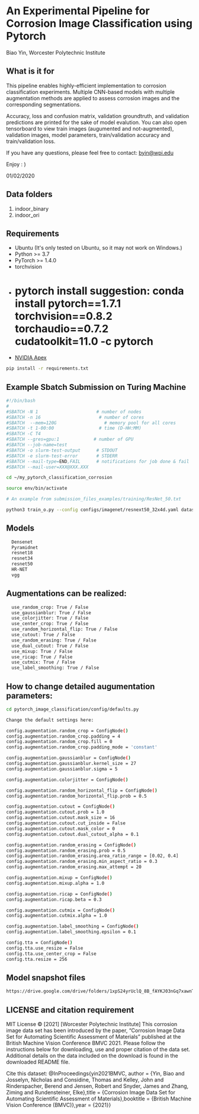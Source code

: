 # An Experimental Pipeline for Corrosion Image Classification using Pytorch

Biao Yin, Worcester Polytechnic Institute


## What is it for

This pipeline enables highly-efficient implementation to corrosion classification experiments. Multiple CNN-based models with multiple augmentation methods are applied to assess corrosion images and the corresponding segmentations.

Accuracy, loss and confusion matrix, validation groundtruth, and validation predictions are printed for the sake of model evalution.
You can also open tensorboard to view train images (augumented and not-augmented), validation images, model parameters, train/validation accuracy and train/validation loss.

If you have any questions, please feel free to contact: byin@wpi.edu

Enjoy : )

01/02/2020

## Data folders

1. indoor_binary
2. indoor_ori

## Requirements

* Ubuntu (It's only tested on Ubuntu, so it may not work on Windows.)
* Python >= 3.7
* PyTorch >= 1.4.0
* torchvision
* # pytorch install suggestion: conda install pytorch==1.7.1 torchvision==0.8.2 torchaudio==0.7.2 cudatoolkit=11.0 -c pytorch
* [NVIDIA Apex](https://github.com/NVIDIA/apex)

```bash
pip install -r requirements.txt
```

## Example Sbatch Submission on Turing Machine 

```bash
#!/bin/bash
#
#SBATCH -N 1                      # number of nodes
#SBATCH -n 16                      # number of cores
#SBATCH  --mem=120G                  # memory pool for all cores
#SBATCH -t 1-00:00                 # time (D-HH:MM)
#SBATCH -C T4
#SBATCH --gres=gpu:1             # number of GPU
#SBATCH --job-name=test
#SBATCH -o slurm-test-output      # STDOUT
#SBATCH -e slurm-test-error       # STDERR
#SBATCH --mail-type=END,FAIL      # notifications for job done & fail
#SBATCH --mail-user=XXX@XXX.XXX

cd ~/my_pytorch_classification_corrosion

source env/bin/activate

# An example from submission_files_examples/training/ResNet_50.txt

python3 train_o.py --config configs/imagenet/resnext50_32x4d.yaml dataset.dataset_dir DATA_SET_FOR_RELEASE/DATA_SET_FOR_RELEASE/renamed/cross_val_1  dataset.n_classes 5 train.base_lr 1e-3 train.weight_decay 5e-2 train.batch_size 32 validation.batch_size 1 scheduler.epochs 2000 scheduler.warmup.type 'exponential' scheduler.type 'cosine' augmentation.use_colorjitter True augmentation.colorjitter.bright_1 1.5 augmentation.colorjitter.bright_2 2.0 augmentation.colorjitter.contrast_1 0.5 augmentation.colorjitter.contrast_2 1.5 augmentation.colorjitter.sat_1 0.5 augmentation.colorjitter.sat_2 1.5 augmentation.colorjitter.hue 0.5 augmentation.colorjitter.prob 0.25 augmentation.use_random_erasing True augmentation.random_erasing.prob 0.25 augmentation.random_erasing.area_ratio_range_1 0.05 augmentation.random_erasing.area_ratio_range_2 0.15 augmentation.random_erasing.max_attempt 5 augmentation.use_random_perspective True augmentation.random_perspective.distortion_scale 0.25 augmentation.random_perspective.prob 0.75 augmentation.use_randomresizecrop True augmentation.random_resize_crop.scale_1 0.3 augmentation.random_resize_crop.scale_2 0.7 augmentation.random_resize_crop.prob 0.25 augmentation.use_random_crop True augmentation.random_crop.padding 4 augmentation.random_crop.padding_mode 'constant' augmentation.random_crop.prob 0.50 train.output_dir scheduler_single_10cv_bestparam/ori/R50/crossval/combo/cv1

```

## Models

```bash
  Densenet
  Pyramidnet
  resnet18
  resnet34
  resnet50
  HR-NET
  vgg
```
## Augmentations can be realized:

```bash
  use_random_crop: True / False
  use_gaussianblur: True / False
  use_colorjitter: True / False
  use_center_crop: True / False
  use_random_horizontal_flip: True / False
  use_cutout: True / False
  use_random_erasing: True / False
  use_dual_cutout: True / False
  use_mixup: True / False
  use_ricap: True / False
  use_cutmix: True / False
  use_label_smoothing: True / False
``` 
## How to change detailed augumentation parameters:
```bash
cd pytorch_image_classification/config/defaults.py

Change the default settings here:

config.augmentation.random_crop = ConfigNode()
config.augmentation.random_crop.padding = 4
config.augmentation.random_crop.fill = 0
config.augmentation.random_crop.padding_mode = 'constant'

config.augmentation.gaussianblur = ConfigNode()
config.augmentation.gaussianblur.kernel_size = 27
config.augmentation.gaussianblur.sigma = 5

config.augmentation.colorjitter = ConfigNode()

config.augmentation.random_horizontal_flip = ConfigNode()
config.augmentation.random_horizontal_flip.prob = 0.5

config.augmentation.cutout = ConfigNode()
config.augmentation.cutout.prob = 1.0
config.augmentation.cutout.mask_size = 16
config.augmentation.cutout.cut_inside = False
config.augmentation.cutout.mask_color = 0
config.augmentation.cutout.dual_cutout_alpha = 0.1

config.augmentation.random_erasing = ConfigNode()
config.augmentation.random_erasing.prob = 0.5
config.augmentation.random_erasing.area_ratio_range = [0.02, 0.4]
config.augmentation.random_erasing.min_aspect_ratio = 0.3
config.augmentation.random_erasing.max_attempt = 20

config.augmentation.mixup = ConfigNode()
config.augmentation.mixup.alpha = 1.0

config.augmentation.ricap = ConfigNode()
config.augmentation.ricap.beta = 0.3

config.augmentation.cutmix = ConfigNode()
config.augmentation.cutmix.alpha = 1.0

config.augmentation.label_smoothing = ConfigNode()
config.augmentation.label_smoothing.epsilon = 0.1

config.tta = ConfigNode()
config.tta.use_resize = False
config.tta.use_center_crop = False
config.tta.resize = 256
```

## Model snapshot files
```bash
https://drive.google.com/drive/folders/1xpS24yrUclQ_8B_fAYKJ03nGq7xawnTy?usp=sharing
```

## LICENSE and citation requirement
MIT License © [2021] [Worcester Polytechnic Institute]
This corrosion image data set has been introduced by the paper, “Corrosion Image Data Set for Automating Scientific Assessment of Materials” published at the British Machine Vision Conference BMVC 2021. Please follow the instructions below for downloading, use and proper citation of the data set. Additional details on the data included on the download is found in the downloaded README file.

Cite this dataset:
@InProceedings{yin2021BMVC, author = {Yin, Biao and Josselyn, Nicholas and Considine, Thomas and Kelley, John and Rinderspacher, Berend and Jensen, Robert and Snyder, James and Zhang, Ziming and Rundensteiner, Elke},title = {Corrosion Image Data Set for Automating Scientific Assessment of Materials},booktitle = {British Machine Vision Conference (BMVC)},year = {2021}}

